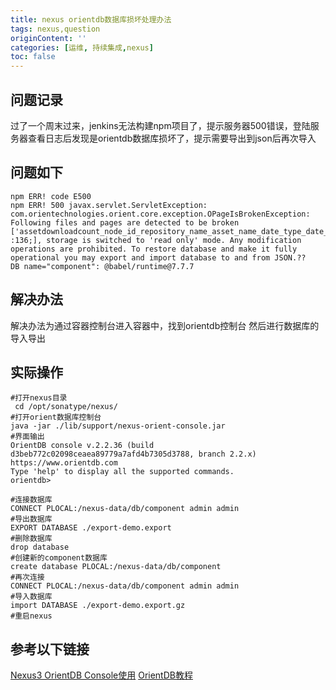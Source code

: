 ```yaml
---
title: nexus orientdb数据库损坏处理办法
tags: nexus,question
originContent: ''
categories: [运维, 持续集成,nexus]
toc: false
---
```


## 问题记录
过了一个周末过来，jenkins无法构建npm项目了，提示服务器500错误，登陆服务器查看日志后发现是orientdb数据库损坏了，提示需要导出到json后再次导入
	
## 问题如下
```
npm ERR! code E500
npm ERR! 500 javax.servlet.ServletException: com.orientechnologies.orient.core.exception.OPageIsBrokenException: Following files and pages are detected to be broken ['assetdownloadcount_node_id_repository_name_asset_name_date_type_date_idx.sbt' :136;], storage is switched to 'read only' mode. Any modification operations are prohibited. To restore database and make it fully operational you may export and import database to and from JSON.??    DB name="component": @babel/runtime@7.7.7

```
## 解决办法
解决办法为通过容器控制台进入容器中，找到orientdb控制台
然后进行数据库的导入导出

## 实际操作
```
#打开nexus目录
 cd /opt/sonatype/nexus/
#打开orient数据库控制台
java -jar ./lib/support/nexus-orient-console.jar
#界面输出
OrientDB console v.2.2.36 (build d3beb772c02098ceaea89779a7afd4b7305d3788, branch 2.2.x) https://www.orientdb.com
Type 'help' to display all the supported commands.
orientdb>

#连接数据库
CONNECT PLOCAL:/nexus-data/db/component admin admin
#导出数据库
EXPORT DATABASE ./export-demo.export
#删除数据库 
drop database
#创建新的component数据库
create database PLOCAL:/nexus-data/db/component
#再次连接
CONNECT PLOCAL:/nexus-data/db/component admin admin
#导入数据库
import DATABASE ./export-demo.export.gz
#重启nexus
```

## 参考以下链接
[Nexus3 OrientDB Console使用](https://www.jianshu.com/p/999593fd7eb9)
[OrientDB教程](https://www.w3cschool.cn/orientdb/orientdb-mx931xi1.html)

